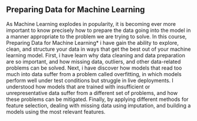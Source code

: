 ## Preparing Data for Machine Learning

As Machine Learning explodes in popularity, it is becoming ever more important to know precisely how to prepare the data going into the model in a manner appropriate to the problem we are trying to solve.
In this course, Preparing Data for Machine Learning* i have gain the ability to explore, clean, and structure your data in ways that get the best out of your machine learning model.
First, i have learn why data cleaning and data preparation are so important, and how missing data, outliers, and other data-related problems can be solved. Next, i have discover how models that read too much into data suffer from a problem called overfitting, in which models perform well under test conditions but struggle in live deployments. I understood how models that are trained with insufficient or unrepresentative data suffer from a different set of problems, and how these problems can be mitigated.
Finally, by applying different methods for feature selection, dealing with missing data using imputation, and building a models using the most relevant features.
